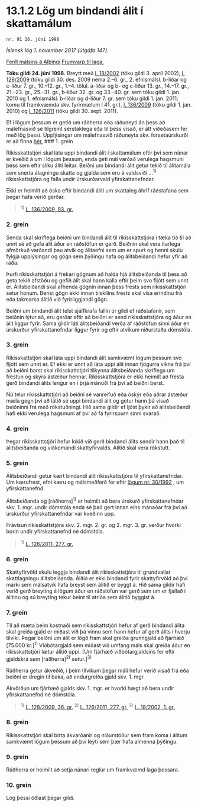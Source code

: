 # 13.1.2 Lög um bindandi álit í skattamálum

`nr. 91 16. júní 1998`

_Íslensk lög 1. nóvember 2017 (útgáfa 147)._

[Ferill málsins á Alþingi](https://www.althingi.is/thingstorf/thingmalalistar-eftir-thingum/ferill/?ltg=122&mnr=552)
[Frumvarp til laga.](https://www.althingi.is/altext/122/s/0941.html)

**Tóku gildi 24. júní 1998.**
Breytt með
[l. 18/2002](https://althingi.is/altext/stjt/2002.018.html) (tóku gildi 3. apríl 2002),
[l. 128/2009](https://althingi.is/altext/stjt/2009.128.html) (tóku gildi 30. des. 2009 nema 2.–6. gr., 2. efnismálsl. b-liðar og c-liður 7. gr., 10.–12. gr., 1.–4. tölul. a-liðar og b- og c-liður 13. gr., 14.–17. gr., 21.–23. gr., 25.–31. gr., b-liður 32. gr. og 33.–40. gr. sem tóku gildi 1. jan. 2010 og 1. efnismálsl. b-liðar og d-liður 7. gr. sem tóku gildi 1. jan. 2011; komu til framkvæmda skv. fyrirmælum í 41. gr.),
[l. 136/2009](https://althingi.is/altext/stjt/2009.136.html) (tóku gildi 1. jan. 2010) og
[l. 126/2011](https://althingi.is/altext/stjt/2011.126.html) (tóku gildi 30. sept. 2011).

Ef í lögum þessum er getið um ráðherra eða ráðuneyti án þess að málefnasvið sé tilgreint sérstaklega eða til þess vísað, er átt viðeðasem fer með lög þessi. Upplýsingar um málefnasvið ráðuneyta skv. forsetaúrskurði er að finna [hér.](2017015.md) ### 1. grein

Ríkisskattstjóri skal láta uppi bindandi álit í skattamálum eftir því sem nánar er kveðið á um í lögum þessum, enda geti mál varðað verulega hagsmuni þess sem eftir slíku áliti leitar. Beiðni um bindandi álit getur tekið til álitamála sem snerta álagningu skatta og gjalda sem eru á valdsviði …<sup>1)</sup> ríkisskattstjóra og falla undir úrskurðarvald yfirskattanefndar.

Ekki er heimilt að óska eftir bindandi áliti um skattaleg áhrif ráðstafana sem þegar hafa verið gerðar.

> <sup>1)</sup> [L. 136/2009, 93. gr.](https://althingi.is/altext/stjt/2009.136.html)

### 2. grein

Senda skal skriflega beiðni um bindandi álit til ríkisskattstjóra í tæka tíð til að unnt sé að gefa álit áður en ráðstöfun er gerð. Beiðnin skal vera ítarlega afmörkuð varðandi þau atvik og álitaefni sem um er spurt og henni skulu fylgja upplýsingar og gögn sem þýðingu hafa og álitsbeiðandi hefur yfir að ráða.

Þurfi ríkisskattstjóri á frekari gögnum að halda hjá álitsbeiðanda til þess að geta tekið afstöðu og gefið álit skal hann kalla eftir þeim svo fljótt sem unnt er. Álitsbeiðandi skal afhenda gögnin innan þess frests sem ríkisskattstjóri setur honum. Berist gögn ekki innan tilskilins frests skal vísa erindinu frá eða takmarka álitið við fyrirliggjandi gögn.

Beiðni um bindandi álit telst sjálfkrafa fallin úr gildi ef ráðstafanir, sem beiðnin lýtur að, eru gerðar eftir að beiðni er send ríkisskattstjóra og áður en álit liggur fyrir. Sama gildir láti álitsbeiðandi verða af ráðstöfun sinni áður en úrskurður yfirskattanefndar liggur fyrir og eftir atvikum niðurstaða dómstóla.

### 3. grein

Ríkisskattstjóri skal láta uppi bindandi álit samkvæmt lögum þessum svo fljótt sem unnt er. Ef ekki er unnt að láta uppi álit innan fjögurra vikna frá því að beiðni barst skal ríkisskattstjóri tilkynna álitsbeiðanda skriflega um frestun og skýra ástæður hennar. Ríkisskattstjóra er ekki heimilt að fresta gerð bindandi álits lengur en í þrjá mánuði frá því að beiðni berst.

Nú telur ríkisskattstjóri að beiðni sé vanreifuð eða óskýr eða aðrar ástæður mæla gegn því að látið sé uppi bindandi álit og getur hann þá vísað beiðninni frá með rökstuðningi. Hið sama gildir ef ljóst þykir að álitsbeiðandi hafi ekki verulega hagsmuni af því að fá fyrirspurn sinni svarað.

### 4. grein

Þegar ríkisskattstjóri hefur lokið við gerð bindandi álits sendir hann það til álitsbeiðanda og viðkomandi skattyfirvalds. Álitið skal vera rökstutt.

### 5. grein

Álitsbeiðandi getur kært bindandi álit ríkisskattstjóra til yfirskattanefndar. Um kærufrest, efni kæru og málsmeðferð fer eftir [lögum nr. 30/1992](1992030.md) , um yfirskattanefnd.

Álitsbeiðanda og [ráðherra]<sup>1)</sup> er heimilt að bera úrskurð yfirskattanefndar skv. 1. mgr. undir dómstóla enda sé það gert innan eins mánaðar frá því að úrskurður yfirskattanefndar var kveðinn upp.

Frávísun ríkisskattstjóra skv. 2. mgr. 2. gr. og 2. mgr. 3. gr. verður hvorki borin undir yfirskattanefnd né dómstóla.

> <sup>1)</sup> [L. 126/2011, 277. gr.](https://althingi.is/altext/stjt/2011.126.html)

### 6. grein

Skattyfirvöld skulu leggja bindandi álit ríkisskattstjóra til grundvallar skattlagningu álitsbeiðanda. Álitið er ekki bindandi fyrir skattyfirvöld að því marki sem málsatvik hafa breyst sem álitið er byggt á. Hið sama gildir hafi verið gerð breyting á lögum áður en ráðstöfun var gerð sem um er fjallað í álitinu og sú breyting tekur beint til atriða sem álitið byggist á.

### 7. grein

Til að mæta þeim kostnaði sem ríkisskattstjóri hefur af gerð bindandi álita skal greiða gjald er miðast við þá vinnu sem hann hefur af gerð álits í hverju tilviki. Þegar beiðni um álit er lögð fram skal greiða grunngjald að fjárhæð [75.000 kr.]<sup>1)</sup> Viðbótargjald sem miðast við umfang máls skal greiða áður en ríkisskattstjóri lætur álitið uppi. [Um fjárhæð viðbótargjaldsins fer eftir gjaldskrá sem [ráðherra]<sup>2)</sup> setur.]<sup>3)</sup> 

Ráðherra getur ákveðið, í þeim tilvikum þegar máli hefur verið vísað frá eða beiðni er dregin til baka, að endurgreiða gjald skv. 1. mgr.

Ákvörðun um fjárhæð gjalds skv. 1. mgr. er hvorki hægt að bera undir yfirskattanefnd né dómstóla.

> <sup>1)</sup> [L. 128/2009, 36. gr.](https://althingi.is/altext/stjt/2009.128.html) <sup>2)</sup> [L. 126/2011, 277. gr.](https://althingi.is/altext/stjt/2011.126.html) <sup>3)</sup> [L. 18/2002, 1. gr.](https://althingi.is/altext/stjt/2002.018.html)

### 8. grein

Ríkisskattstjóri skal birta ákvarðanir og niðurstöður sem fram koma í álitum samkvæmt lögum þessum að því leyti sem þær hafa almenna þýðingu.

### 9. grein

Ráðherra er heimilt að setja nánari reglur um framkvæmd laga þessara.

### 10. grein

Lög þessi öðlast þegar gildi.
